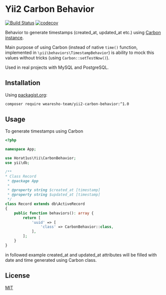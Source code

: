 # Yii2 Carbon Behavior
[![Build Status](https://travis-ci.org/Horat1us/yii2-carbon-behavior.svg?branch=master)](https://travis-ci.org/Horat1us/yii2-carbon-behavior)
[![codecov](https://codecov.io/gh/Horat1us/yii2-carbon-behavior/branch/master/graph/badge.svg)](https://codecov.io/gh/Horat1us/yii2-carbon-behavior)

Behavior to generate timestamps (created_at, updated_at etc.) using 
[Carbon instance](https://github.com/briannesbitt/Carbon).

Main purpose of using Carbon (instead of native `time()` function, implemented in `\yii\behaviors\TimestampBehavior`)
is ability to mock this values without tricks (using `Carbon::setTestNow()`).

Used in real projects with MySQL and PostgreSQL.

## Installation
Using [packagist.org](https://packagist.org/packages/horat1us/yii2-carbon-behavior):
```bash
composer require wearesho-team/yii2-carbon-behavior:^1.0
```

## Usage
To generate timestamps using Carbon
```php
<?php

namespace App;

use Horat1us\Yii\CarbonBehavior;
use yii\db;

/**
* Class Record
 * @package App
 * 
 * @property string $created_at [timestamp]
 * @property string $updated_at [timestamp]
 */
class Record extends db\ActiveRecord
{
    public function behaviors(): array {
        return [
            'uuid' => [
                'class' => CarbonBehavior::class,    
            ],    
        ];
    }
}
```
in followed example created_at and updated_at attributes will be filled with date and time generated using Carbon class.

## License
[MIT](./LICENSE)
